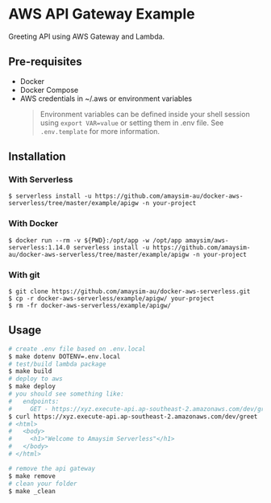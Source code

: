 # AWS API Gateway Example

Greeting API using AWS Gateway and Lambda.

## Pre-requisites

- Docker
- Docker Compose
- AWS credentials in ~/.aws or environment variables
  > Environment variables can be defined inside your shell session using `export VAR=value` or setting them in .env file. See `.env.template` for more information.

## Installation

### With Serverless

    $ serverless install -u https://github.com/amaysim-au/docker-aws-serverless/tree/master/example/apigw -n your-project

### With Docker

    $ docker run --rm -v ${PWD}:/opt/app -w /opt/app amaysim/aws-serverless:1.14.0 serverless install -u https://github.com/amaysim-au/docker-aws-serverless/tree/master/example/apigw -n your-project

### With git

    $ git clone https://github.com/amaysim-au/docker-aws-serverless.git
    $ cp -r docker-aws-serverless/example/apigw/ your-project
    $ rm -fr docker-aws-serverless/example/apigw/

## Usage

```bash
# create .env file based on .env.local
$ make dotenv DOTENV=.env.local
# test/build lambda package
$ make build
# deploy to aws
$ make deploy
# you should see something like:
#   endpoints:
#     GET - https://xyz.execute-api.ap-southeast-2.amazonaws.com/dev/greet
$ curl https://xyz.execute-api.ap-southeast-2.amazonaws.com/dev/greet
# <html>
#   <body>
#     <h1>"Welcome to Amaysim Serverless"</h1>
#   </body>
# </html>

# remove the api gateway
$ make remove
# clean your folder
$ make _clean
```